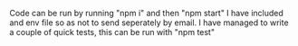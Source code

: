 Code can be run by running "npm i" and then "npm start"
I have included and env file so as not to send seperately by email.
I have managed to write a couple of quick tests, this can be run with "npm test"
